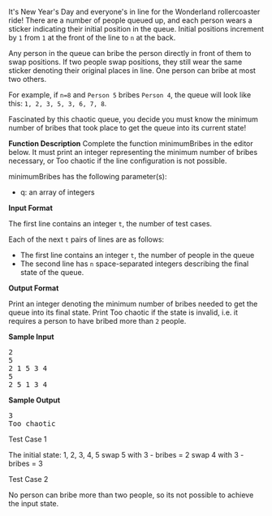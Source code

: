 It's New Year's Day and everyone's in line for the Wonderland rollercoaster ride! 
There are a number of people queued up, and each person wears a sticker indicating their initial position in the queue. 
Initial positions increment by `1` from `1` at the front of the line to `n` at the back.

Any person in the queue can bribe the person directly in front of them to swap positions. 
If two people swap positions, they still wear the same sticker denoting their original places in line. 
One person can bribe at most two others. 

For example, if `n=8` and `Person 5`  bribes `Person 4`, the queue will look like this: `1, 2, 3, 5, 3, 6, 7, 8`.

Fascinated by this chaotic queue, you decide you must know the minimum number of bribes that took place to get the queue into its current state!

**Function Description**
Complete the function minimumBribes in the editor below. It must print an integer representing the minimum number of bribes necessary, or Too chaotic if the line configuration is not possible.

minimumBribes has the following parameter(s):

 - q: an array of integers
 
**Input Format**

The first line contains an integer `t`, the number of test cases.

Each of the next `t` pairs of lines are as follows:
 - The first line contains an integer `t`, the number of people in the queue
 - The second line has `n` space-separated integers describing the final state of the queue.
 
**Output Format**

Print an integer denoting the minimum number of bribes needed to get the queue into its final state. Print Too chaotic if the state is invalid, i.e. it requires a person to have bribed more than `2` people.

**Sample Input**
<pre>
2
5
2 1 5 3 4
5
2 5 1 3 4
</pre>

**Sample Output**
<pre>
3
Too chaotic
</pre>

Test Case 1

The initial state: 1, 2, 3, 4, 5
swap 5 with 3 - bribes = 2
swap 4 with 3 - bribes = 3

Test Case 2

No person can bribe more than two people, so its not possible to achieve the input state.